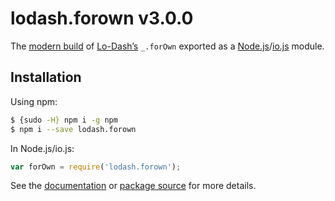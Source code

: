# lodash.forown v3.0.0

The [modern build](https://github.com/lodash/lodash/wiki/Build-Differences) of [Lo-Dash’s](https://lodash.com/) `_.forOwn` exported as a [Node.js](http://nodejs.org/)/[io.js](https://iojs.org/) module.

## Installation

Using npm:

```bash
$ {sudo -H} npm i -g npm
$ npm i --save lodash.forown
```

In Node.js/io.js:

```js
var forOwn = require('lodash.forown');
```

See the [documentation](https://lodash.com/docs#forOwn) or [package source](https://github.com/lodash/lodash/blob/3.0.0-npm-packages/lodash.forown) for more details.
